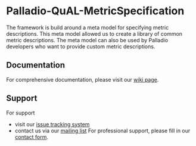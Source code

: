 # Palladio-QuAL-MetricSpecification
The framework is build around a meta model for specifying metric descriptions.
This meta model allowed us to create a library of common metric descriptions. The meta model can also be used by Palladio developers who want to provide custom metric descriptions.

## Documentation
For comprehensive documentation, please visit our [wiki page](https://sdqweb.ipd.kit.edu/wiki/QuAL).

## Support
For support
* visit our [issue tracking system](https://palladio-simulator.com/jira)
* contact us via our [mailing list](https://lists.ira.uni-karlsruhe.de/mailman/listinfo/palladio-dev)
For professional support, please fill in our [contact form](http://www.palladio-simulator.com/about_palladio/support/).
